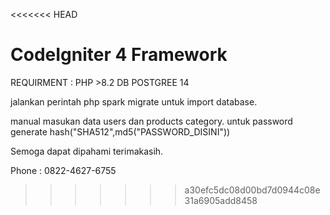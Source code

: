 <<<<<<< HEAD
# CodeIgniter 4 Framework

REQUIRMENT : 
PHP >8.2
DB POSTGREE 14

jalankan perintah php spark migrate untuk import database.

manual  masukan data users dan products category.
untuk password generate hash("SHA512",md5("PASSWORD_DISINI"))


Semoga dapat dipahami terimakasih.

Phone :
0822-4627-6755
>>>>>>> a30efc5dc08d00bd7d0944c08e31a6905add8458
